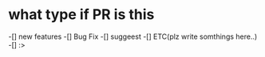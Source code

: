 # what type if PR is this

-[] new features
-[] Bug Fix
-[] suggeest
-[] ETC(plz write somthings here..)
-[] :>

